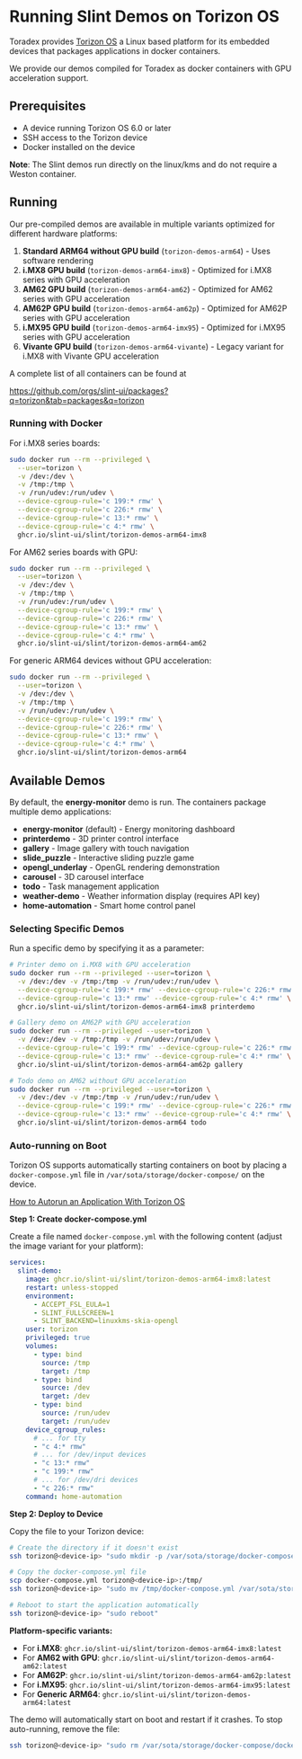 <!-- Copyright © SixtyFPS GmbH <info@slint.dev> ; SPDX-License-Identifier: MIT -->
<!-- cSpell: ignore Torizon Toradex Vivante imx8 am62 am62p imx95 PowerVR -->
# Running Slint Demos on Torizon OS

Toradex provides [Torizon OS](https://developer.toradex.com/torizon/) a Linux based platform for its embedded devices that packages applications in docker containers.

We provide our demos compiled for Toradex as docker containers with GPU acceleration support.

## Prerequisites

- A device running Torizon OS 6.0 or later
- SSH access to the Torizon device
- Docker installed on the device

**Note**: The Slint demos run directly on the linux/kms and do not require a Weston container.

## Running

Our pre-compiled demos are available in multiple variants optimized for different hardware platforms:

1. **Standard ARM64 without GPU build** (`torizon-demos-arm64`) - Uses software rendering
2. **i.MX8 GPU build** (`torizon-demos-arm64-imx8`) - Optimized for i.MX8 series with GPU acceleration
3. **AM62 GPU build** (`torizon-demos-arm64-am62`) - Optimized for AM62 series with GPU acceleration
4. **AM62P GPU build** (`torizon-demos-arm64-am62p`) - Optimized for AM62P series with GPU acceleration
5. **i.MX95 GPU build** (`torizon-demos-arm64-imx95`) - Optimized for i.MX95 series with GPU acceleration
6. **Vivante GPU build** (`torizon-demos-arm64-vivante`) - Legacy variant for i.MX8 with Vivante GPU acceleration

A complete list of all containers can be found at

https://github.com/orgs/slint-ui/packages?q=torizon&tab=packages&q=torizon

### Running with Docker

For i.MX8 series boards:

```bash
sudo docker run --rm --privileged \
  --user=torizon \
  -v /dev:/dev \
  -v /tmp:/tmp \
  -v /run/udev:/run/udev \
  --device-cgroup-rule='c 199:* rmw' \
  --device-cgroup-rule='c 226:* rmw' \
  --device-cgroup-rule='c 13:* rmw' \
  --device-cgroup-rule='c 4:* rmw' \
  ghcr.io/slint-ui/slint/torizon-demos-arm64-imx8
```

For AM62 series boards with GPU:

```bash
sudo docker run --rm --privileged \
  --user=torizon \
  -v /dev:/dev \
  -v /tmp:/tmp \
  -v /run/udev:/run/udev \
  --device-cgroup-rule='c 199:* rmw' \
  --device-cgroup-rule='c 226:* rmw' \
  --device-cgroup-rule='c 13:* rmw' \
  --device-cgroup-rule='c 4:* rmw' \
  ghcr.io/slint-ui/slint/torizon-demos-arm64-am62
```

For generic ARM64 devices without GPU acceleration:

```bash
sudo docker run --rm --privileged \
  --user=torizon \
  -v /dev:/dev \
  -v /tmp:/tmp \
  -v /run/udev:/run/udev \
  --device-cgroup-rule='c 199:* rmw' \
  --device-cgroup-rule='c 226:* rmw' \
  --device-cgroup-rule='c 13:* rmw' \
  --device-cgroup-rule='c 4:* rmw' \
  ghcr.io/slint-ui/slint/torizon-demos-arm64
```

## Available Demos

By default, the **energy-monitor** demo is run. The containers package multiple demo applications:

- **energy-monitor** (default) - Energy monitoring dashboard
- **printerdemo** - 3D printer control interface
- **gallery** - Image gallery with touch navigation
- **slide_puzzle** - Interactive sliding puzzle game
- **opengl_underlay** - OpenGL rendering demonstration
- **carousel** - 3D carousel interface
- **todo** - Task management application
- **weather-demo** - Weather information display (requires API key)
- **home-automation** - Smart home control panel

### Selecting Specific Demos

Run a specific demo by specifying it as a parameter:

```bash
# Printer demo on i.MX8 with GPU acceleration
sudo docker run --rm --privileged --user=torizon \
  -v /dev:/dev -v /tmp:/tmp -v /run/udev:/run/udev \
  --device-cgroup-rule='c 199:* rmw' --device-cgroup-rule='c 226:* rmw' \
  --device-cgroup-rule='c 13:* rmw' --device-cgroup-rule='c 4:* rmw' \
  ghcr.io/slint-ui/slint/torizon-demos-arm64-imx8 printerdemo

# Gallery demo on AM62P with GPU acceleration
sudo docker run --rm --privileged --user=torizon \
  -v /dev:/dev -v /tmp:/tmp -v /run/udev:/run/udev \
  --device-cgroup-rule='c 199:* rmw' --device-cgroup-rule='c 226:* rmw' \
  --device-cgroup-rule='c 13:* rmw' --device-cgroup-rule='c 4:* rmw' \
  ghcr.io/slint-ui/slint/torizon-demos-arm64-am62p gallery

# Todo demo on AM62 without GPU acceleration
sudo docker run --rm --privileged --user=torizon \
  -v /dev:/dev -v /tmp:/tmp -v /run/udev:/run/udev \
  --device-cgroup-rule='c 199:* rmw' --device-cgroup-rule='c 226:* rmw' \
  --device-cgroup-rule='c 13:* rmw' --device-cgroup-rule='c 4:* rmw' \
  ghcr.io/slint-ui/slint/torizon-demos-arm64 todo
```

### Auto-running on Boot

Torizon OS supports automatically starting containers on boot by placing a `docker-compose.yml` file in `/var/sota/storage/docker-compose/` on the device.

[How to Autorun an Application With Torizon OS
](https://developer.toradex.com/torizon/application-development/working-with-containers/how-to-autorun-an-application-with-torizoncore/)

**Step 1: Create docker-compose.yml**

Create a file named `docker-compose.yml` with the following content (adjust the image variant for your platform):

```yaml
services:
  slint-demo:
    image: ghcr.io/slint-ui/slint/torizon-demos-arm64-imx8:latest
    restart: unless-stopped
    environment:
      - ACCEPT_FSL_EULA=1
      - SLINT_FULLSCREEN=1
      - SLINT_BACKEND=linuxkms-skia-opengl
    user: torizon
    privileged: true
    volumes:
      - type: bind
        source: /tmp
        target: /tmp
      - type: bind
        source: /dev
        target: /dev
      - type: bind
        source: /run/udev
        target: /run/udev
    device_cgroup_rules:
      # ... for tty
      - "c 4:* rmw"
      # ... for /dev/input devices
      - "c 13:* rmw"
      - "c 199:* rmw"
      # ... for /dev/dri devices
      - "c 226:* rmw"
    command: home-automation
```

**Step 2: Deploy to Device**

Copy the file to your Torizon device:

```bash
# Create the directory if it doesn't exist
ssh torizon@<device-ip> "sudo mkdir -p /var/sota/storage/docker-compose"

# Copy the docker-compose.yml file
scp docker-compose.yml torizon@<device-ip>:/tmp/
ssh torizon@<device-ip> "sudo mv /tmp/docker-compose.yml /var/sota/storage/docker-compose/"

# Reboot to start the application automatically
ssh torizon@<device-ip> "sudo reboot"
```

**Platform-specific variants:**
- For **i.MX8**: `ghcr.io/slint-ui/slint/torizon-demos-arm64-imx8:latest`
- For **AM62 with GPU**: `ghcr.io/slint-ui/slint/torizon-demos-arm64-am62:latest`
- For **AM62P**: `ghcr.io/slint-ui/slint/torizon-demos-arm64-am62p:latest`
- For **i.MX95**: `ghcr.io/slint-ui/slint/torizon-demos-arm64-imx95:latest`
- For **Generic ARM64**: `ghcr.io/slint-ui/slint/torizon-demos-arm64:latest`

The demo will automatically start on boot and restart if it crashes. To stop auto-running, remove the file:

```bash
ssh torizon@<device-ip> "sudo rm /var/sota/storage/docker-compose/docker-compose.yml && sudo reboot"
```
